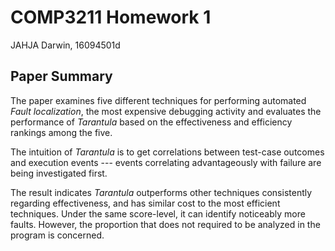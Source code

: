 # COMP3211 Homework 1

JAHJA Darwin, 16094501d

## Paper Summary

The paper examines five different techniques for performing automated *Fault localization*, the most expensive debugging activity and evaluates the performance of *Tarantula* based on the effectiveness and efficiency rankings among the five.

The intuition of *Tarantula* is to get correlations between test-case outcomes and execution events --- events correlating advantageously with failure are being investigated first.

The result indicates *Tarantula* outperforms other techniques consistently regarding effectiveness, and has similar cost to the most efficient techniques. Under the same score-level, it can identify noticeably more faults. However, the proportion that does not required to be analyzed in the program is concerned.
